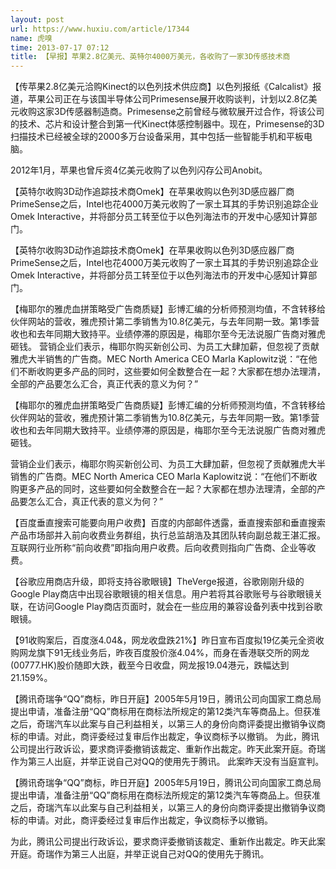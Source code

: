 ```yaml
---
layout: post
url: https://www.huxiu.com/article/17344
name: 虎嗅
time: 2013-07-17 07:12
title: 【早报】苹果2.8亿美元、英特尔4000万美元，各收购了一家3D传感技术商
---
```

【传苹果2.8亿美元洽购Kinect的以色列技术供应商】以色列报纸《Calcalist》报道，苹果公司正在与该国半导体公司Primesense展开收购谈判，计划以2.8亿美元收购这家3D传感器制造商。Primesense之前曾经与微软展开过合作，将该公司的技术、芯片和设计整合到第一代Kinect体感控制器中。现在，Primesense的3D扫描技术已经被全球的2000多万台设备采用，其中包括一些智能手机和平板电脑。

2012年1月，苹果也曾斥资4亿美元收购了以色列闪存公司Anobit。

【英特尔收购3D动作追踪技术商Omek】在苹果收购以色列3D感应器厂商PrimeSense之后，Intel也花4000万美元收购了一家土耳其的手势识别追踪企业Omek Interactive，并将部分员工转至位于以色列海法市的开发中心感知计算部门。

【英特尔收购3D动作追踪技术商Omek】在苹果收购以色列3D感应器厂商PrimeSense之后，Intel也花4000万美元收购了一家土耳其的手势识别追踪企业Omek Interactive，并将部分员工转至位于以色列海法市的开发中心感知计算部门。

【梅耶尔的雅虎血拼策略受广告商质疑】彭博汇编的分析师预测均值，不含转移给伙伴网站的营收，雅虎预计第二季销售为10.8亿美元，与去年同期一致。第1季营收也和去年同期大致持平。业绩停滞的原因是，梅耶尔至今无法说服广告商对雅虎砸钱。 营销企业们表示，梅耶尔购买新创公司、为员工大肆加薪，但忽视了贡献雅虎大半销售的广告商。MEC North America CEO Marla Kaplowitz说：“在他们不断收购更多产品的同时，这些要如何全数整合在一起？大家都在想办法理清，全部的产品要怎么汇合，真正代表的意义为何？”

【梅耶尔的雅虎血拼策略受广告商质疑】彭博汇编的分析师预测均值，不含转移给伙伴网站的营收，雅虎预计第二季销售为10.8亿美元，与去年同期一致。第1季营收也和去年同期大致持平。业绩停滞的原因是，梅耶尔至今无法说服广告商对雅虎砸钱。

营销企业们表示，梅耶尔购买新创公司、为员工大肆加薪，但忽视了贡献雅虎大半销售的广告商。MEC North America CEO Marla Kaplowitz说：“在他们不断收购更多产品的同时，这些要如何全数整合在一起？大家都在想办法理清，全部的产品要怎么汇合，真正代表的意义为何？”

【百度垂直搜索可能要向用户收费】百度的内部邮件透露，垂直搜索部和垂直搜索产品市场部并入前向收费业务群组，执行总监胡浩及其团队转向副总裁王湛汇报。互联网行业所称“前向收费”即指向用户收费。后向收费则指向广告商、企业等收费。

【谷歌应用商店升级，即将支持谷歌眼镜】TheVerge报道，谷歌刚刚升级的Google Play商店中出现谷歌眼镜的相关信息。用户若将其谷歌账号与谷歌眼镜关联，在访问Google Play商店页面时，就会在一些应用的兼容设备列表中找到谷歌眼镜。

【91收购案后，百度涨4.04&，网龙收盘跌21%】昨日宣布百度拟19亿美元全资收购网龙旗下91无线业务后，昨夜百度股价涨4.04%，而身在香港联交所的网龙(00777.HK)股价随即大跌，截至今日收盘，网龙报19.04港元，跌幅达到21.159%。

【腾讯奇瑞争“QQ”商标，昨日开庭】2005年5月19日，腾讯公司向国家工商总局提出申请，准备注册“QQ”商标用在商标法所规定的第12类汽车等商品上。但获准之后，奇瑞汽车以此案与自己利益相关，以第三人的身份向商评委提出撤销争议商标的申请。对此，商评委经过复审后作出裁定，争议商标予以撤销。 为此，腾讯公司提出行政诉讼，要求商评委撤销该裁定、重新作出裁定。昨天此案开庭。奇瑞作为第三人出庭，并举正说自己对QQ的使用先于腾讯。 此案昨天没有当庭宣判。

【腾讯奇瑞争“QQ”商标，昨日开庭】2005年5月19日，腾讯公司向国家工商总局提出申请，准备注册“QQ”商标用在商标法所规定的第12类汽车等商品上。但获准之后，奇瑞汽车以此案与自己利益相关，以第三人的身份向商评委提出撤销争议商标的申请。对此，商评委经过复审后作出裁定，争议商标予以撤销。

为此，腾讯公司提出行政诉讼，要求商评委撤销该裁定、重新作出裁定。昨天此案开庭。奇瑞作为第三人出庭，并举正说自己对QQ的使用先于腾讯。

